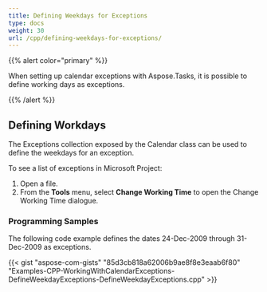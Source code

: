 ```yaml
---
title: Defining Weekdays for Exceptions
type: docs
weight: 30
url: /cpp/defining-weekdays-for-exceptions/
---
```


{{% alert color="primary" %}} 

When setting up calendar exceptions with Aspose.Tasks, it is possible to define working days as exceptions.

{{% /alert %}} 
## **Defining Workdays**
The Exceptions collection exposed by the Calendar class can be used to define the weekdays for an exception.

To see a list of exceptions in Microsoft Project:

1. Open a file.
1. From the **Tools** menu, select **Change Working Time** to open the Change Working Time dialogue.
### **Programming Samples**
The following code example defines the dates 24-Dec-2009 through 31-Dec-2009 as exceptions.

{{< gist "aspose-com-gists" "85d3cb818a62006b9ae8f8e3eaab6f80" "Examples-CPP-WorkingWithCalendarExceptions-DefineWeekdayExceptions-DefineWeekdayExceptions.cpp" >}}
